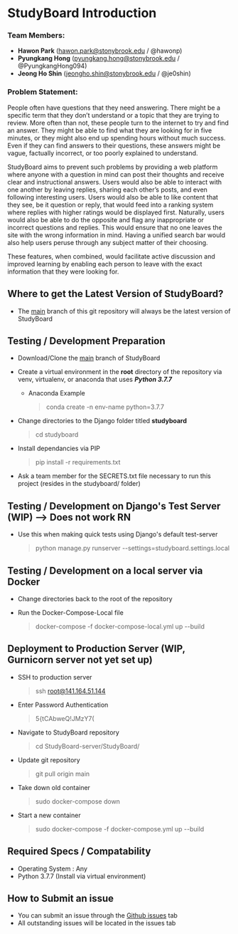 # StudyBoard Introduction

### Team Members:
- **Hawon Park** (hawon.park@stonybrook.edu / @hawonp)
- **Pyungkang Hong** (pyungkang.hong@stonybrook.edu / @PyungkangHong094)
- **Jeong Ho Shin** (jeongho.shin@stonybrook.edu / @je0shin)

### Problem Statement:
People often have questions that they need answering. There might be a specific term that
they don’t understand or a topic that they are trying to review. More often than not, these people turn
to the internet to try and find an answer. They might be able to find what they are looking for in five
minutes, or they might also end up spending hours without much success. Even if they can find
answers to their questions, these answers might be vague, factually incorrect, or too poorly explained
to understand.

StudyBoard aims to prevent such problems by providing a web platform where anyone with a
question in mind can post their thoughts and receive clear and instructional answers. Users would also
be able to interact with one another by leaving replies, sharing each other’s posts, and even following
interesting users. Users would also be able to like content that they see, be it question or reply, that
would feed into a ranking system where replies with higher ratings would be displayed first.
Naturally, users would also be able to do the opposite and flag any inappropriate or incorrect
questions and replies. This would ensure that no one leaves the site with the wrong information in
mind. Having a unified search bar would also help users peruse through any subject matter of their
choosing.

These features, when combined, would facilitate active discussion and improved learning by
enabling each person to leave with the exact information that they were looking for.

## Where to get the Latest Version of StudyBoard?
- The [main](https://github.com/hawonp/StudyBoard) branch of this git repository will always be the latest version of StudyBoard

## Testing / Development Preparation
- Download/Clone the [main](https://github.com/hawonp/StudyBoard) branch of StudyBoard

- Create a virtual environment in the **root** directory of the repository via venv, virtualenv, or anaconda that uses ***Python 3.7.7***
  - Anaconda Example
    > conda create -n env-name python=3.7.7

- Change directories to the Django folder titled **studyboard**
  > cd studyboard

- Install dependancies via PIP
  > pip install -r requirements.txt 

- Ask a team member for the SECRETS.txt file necessary to run this project (resides in the studyboard/ folder)

## Testing / Development on Django's Test Server (WIP) --> Does not work RN
- Use this when making quick tests using Django's default test-server
  > python manage.py runserver --settings=studyboard.settings.local 

## Testing / Development on a local server via Docker
- Change directories back to the root of the repository

- Run the Docker-Compose-Local file
  > docker-compose -f docker-compose-local.yml up --build

## Deployment to Production Server (WIP, Gurnicorn server not yet set up)
- SSH to production server
  >ssh root@141.164.51.144
 
- Enter Password Authentication
  > 5{tCAbweQ!JMzY7(

- Navigate to StudyBoard repository
  > cd StudyBoard-server/StudyBoard/

- Update git repository 
  > git pull origin main

- Take down old container 
  > sudo docker-compose down

- Start a new container
  > sudo docker-compose -f docker-compose.yml up --build

## Required Specs / Compatability
 - Operating System : Any
 - Python 3.7.7 (Install via virtual environment)

## How to Submit an issue
 - You can submit an issue through the [Github issues](https://github.com/hawonp/StudyBoard/issues) tab
 - All outstanding issues will be located in the issues tab
